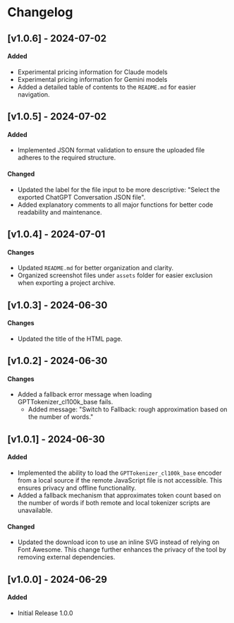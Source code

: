 # Changelog

## [v1.0.6] - 2024-07-02
#### Added
- Experimental pricing information for Claude models
- Experimental pricing information for Gemini models
- Added a detailed table of contents to the `README.md` for easier navigation.

## [v1.0.5] - 2024-07-02
#### Added
- Implemented JSON format validation to ensure the uploaded file adheres to the required structure.

#### Changed
- Updated the label for the file input to be more descriptive: "Select the exported ChatGPT Conversation JSON file".
- Added explanatory comments to all major functions for better code readability and maintenance.

## [v1.0.4] - 2024-07-01
#### Changes
- Updated `README.md` for better organization and clarity.
- Organized screenshot files under `assets` folder for easier exclusion when exporting a project archive.

## [v1.0.3] - 2024-06-30
#### Changes
- Updated the title of the HTML page.

## [v1.0.2] - 2024-06-30
#### Changes
- Added a fallback error message when loading GPTTokenizer_cl100k_base fails.
  - Added message: "Switch to Fallback: rough approximation based on the number of words."
 
## [v1.0.1] - 2024-06-30
#### Added
- Implemented the ability to load the `GPTTokenizer_cl100k_base` encoder from a local source if the remote JavaScript file is not accessible. This ensures privacy and offline functionality.
- Added a fallback mechanism that approximates token count based on the number of words if both remote and local tokenizer scripts are unavailable.

#### Changed
- Updated the download icon to use an inline SVG instead of relying on Font Awesome. This change further enhances the privacy of the tool by removing external dependencies.

## [v1.0.0] - 2024-06-29
#### Added
- Initial Release 1.0.0


